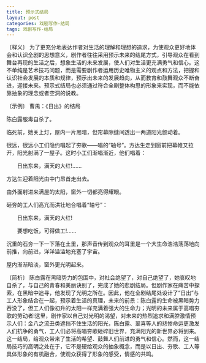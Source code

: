 ```yaml
---
title: 预示式结局
layout: post
categories: 戏剧写作-结局
tags: 戏剧写作-结局
---
```


〔释义〕 为了更充分地表达作者对生活的理解和理想的追求，为使观众更好地体会和认识全剧的思想意义，剧作者往往采用预示未来的结尾方式，引导观众在看到舞台再现的生活之后，想象生活的未来发展，使人们对生活更充满勇气和信心。这不单纯是艺术技巧问题，而是需要剧作者运用历史唯物主义的观点和方法，把握和认识社会发展的本质和规律，预示出未来的发展趋向，从而教育和鼓舞观众不断奋进，迎接未来。预示式结局也必须通过符合全剧整体构思的形象来实现，而不能依靠抽象的理念或者空洞的说教。

〔示例〕 曹禺：《日出》的结局

陈白露服毒自杀了。 

临死前，她关上灯，屋内一片黑暗，但帘幕隙缝间透出一两道阳光颤动着。

很远，很远小工们隐约唱起了夯歌——唱的“轴号”。方达生走到窗前把幕帷又拉开，阳光射满了一屋子。这时小工们渐唱渐近，他们唱着：

　　日出东来，满天的大红!……

方达生迎着阳光由中门昂首走出去。

由外面射进来满屋的太阳，窗外一切都亮得耀眼。

砸夯的工人们高亢而洪壮地合唱着“轴号”：

　　日出东来，满天的大红!

　　要想吃饭，可得做工!……

沉重的石夯一下一下落在土里，那声音传到观众的耳里是一个大生命浩浩荡荡地向前推，向前进，洋洋溢溢地充塞了宇宙。

屋内渐渐暗淡，窗外更光明起来。

〔简析〕 陈白露在黑暗势力的包围中，对社会绝望了，对自己绝望了，她哀叹地自杀了，与自己的青春和美丽诀别了，完成了她的悲剧结局。但剧作家在痛苦中探索，在黑暗中追寻，他发现了光明之所在。因此，他在全剧结尾处设计了“日出”与工人形象结合在一起，预示着生活的真理，未来的前景：陈白露的生命被黑暗势力吞没了，但工人们像初升的太阳一样充满着强大的生命力；光明的未来属于高唱夯歌的劳动者!这里，剧作家以自己对光明的渴望，对未来的热烈追求和满腔激情预示人们：金八之流丑类遮挡不住生活的阳光，陈白露、翠喜等人的悲惨命运更激发人们抗争的勇气，工人们必将高唱夯歌砸碎旧世界，充满阳光的新世界必将到来。这一结局，给观众带来了生活的希望、鼓舞人们前进的勇气和信心。然而，这一结局技巧的高明之处在于，它不是硬给观众的抽象概念，而是以日出、夯歌、工人等具体形象的有机融合，使观众获得了形象的感受，情感的共鸣。 